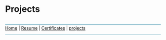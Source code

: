 # Projects
![line](Pictures/line.jpg)
[Home](README.md) | [Resume](resumes.md) | [Certificates](certificates.md) | [projects](Projects.md)
![line](Pictures/line.jpg)

